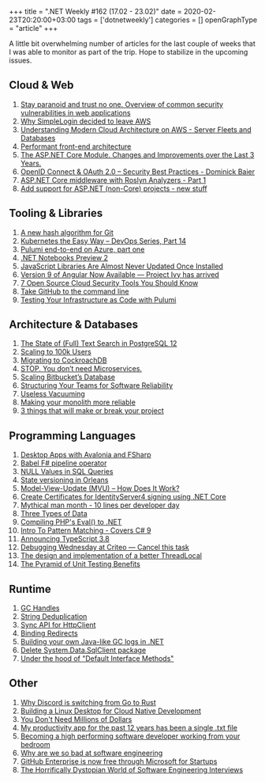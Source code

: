 +++
title = ".NET Weekly #162 (17.02 - 23.02)"
date = 2020-02-23T20:20:00+03:00
tags = ['dotnetweekly']
categories = []
openGraphType = "article"
+++

A little bit overwhelming number of articles for the last couple of weeks that I was able to monitor as part of the trip. Hope to stabilize in the upcoming issues.

## Cloud & Web

1. [Stay paranoid and trust no one. Overview of common security vulnerabilities in web applications](https://lchsk.com/stay-paranoid-and-trust-no-one-overview-of-common-security-vulnerabilities-in-web-applications.html)
1. [Why SimpleLogin decided to leave AWS](https://upcloud.com/community/stories/importance-network-reputation-email-delivery/)
1. [Understanding Modern Cloud Architecture on AWS - Server Fleets and Databases](https://start.jcolemorrison.com/understanding-modern-cloud-architecture-on-aws-server-fleets-and-databases/)
1. [Performant front-end architecture](https://www.debugbear.com/blog/performant-front-end-architecture)
1. [The ASP.NET Core Module. Changes and Improvements over the Last 3 Years.](https://jkotalik.github.io/ANCM/)
1. [OpenID Connect & OAuth 2.0 – Security Best Practices - Dominick Baier](https://www.youtube.com/watch?v=AUgZffkurK0)
1. [ASP.NET Core middleware with Roslyn Analyzers - Part 1](https://blog.elmah.io/asp-net-core-middleware-with-roslyn-analyzers-part-1/)
1. [Add support for ASP.NET (non-Core) projects - new stuff](https://github.com/dotnet/project-system/issues/2670)

<!--more-->

## Tooling & Libraries

1. [A new hash algorithm for Git](https://lwn.net/Articles/811068/)
1. [Kubernetes the Easy Way – DevOps Series, Part 14](https://blogs.cisco.com/developer/kubernetes-the-easy-way-devops-14)
1. [Pulumi end-to-end on Azure, part one](https://medium.com/glasswall-engineering/pulumi-end-to-end-on-azure-part-one-91612434f7dc)
1. [.NET Notebooks Preview 2](https://devblogs.microsoft.com/dotnet/net-interactive-is-here-net-notebooks-preview-2/)
1. [JavaScript Libraries Are Almost Never Updated Once Installed](https://blog.cloudflare.com/javascript-libraries-are-almost-never-updated/)
1. [Version 9 of Angular Now Available — Project Ivy has arrived](https://blog.angular.io/version-9-of-angular-now-available-project-ivy-has-arrived-23c97b63cfa3)
1. [7 Open Source Cloud Security Tools You Should Know](https://blog.runpanther.io/open-source-cloud-security-tools/)
1. [Take GitHub to the command line](https://cli.github.com/)
1. [Testing Your Infrastructure as Code with Pulumi](https://www.pulumi.com/blog/testing-your-infrastructure-as-code-with-pulumi/)

## Architecture & Databases

1. [The State of (Full) Text Search in PostgreSQL 12](https://fosdem.org/2020/schedule/event/postgresql_the_state_of_full_text_search_in_postgresql_12/)
1. [Scaling to 100k Users](https://alexpareto.com/scalability/systems/2020/02/03/scaling-100k.html)
1. [Migrating to CockroachDB](https://www.openmymind.net/Migrating-To-CockroachDB/)
1. [STOP. You don’t need Microservices.](https://medium.com/swlh/stop-you-dont-need-microservices-dc732d70b3e0)
1. [Scaling Bitbucket’s Database](https://bitbucket.org/blog/scaling-bitbuckets-database)
1. [Structuring Your Teams for Software Reliability](https://www.blameless.com/structuring-team-software-reliability/)
1. [Useless Vacuuming](https://rhaas.blogspot.com/2020/02/useless-vacuuming.html)
1. [Making your monolith more reliable](https://cloud.google.com/blog/products/management-tools/sre-for-single-tiered-software-applications)
1. [3 things that will make or break your project](https://enterprisecraftsmanship.com/posts/3-things-that-will-make-or-break-your-project/)

## Programming Languages

1. [Desktop Apps with Avalonia and FSharp](https://dev.to/tunaxor/desktop-apps-with-avalonia-and-fsharp-4n21)
1. [Babel F# pipeline operator](http://codereform.com/blog/post/babel-fsharp-pipeline-operator/)
1. [NULL Values in SQL Queries](https://mitchum.blog/null-values-in-sql-queries/)
1. [State versioning in Orleans](https://blog.ulriksen.net/state-versioning-in-orleans/)
1. [Model-View-Update (MVU) – How Does It Work?](https://thomasbandt.com/model-view-update)
1. [Create Certificates for IdentityServer4 signing using .NET Core](https://damienbod.com/2020/02/10/create-certificates-for-identityserver4-signing-using-net-core/)
1. [Mythical man month - 10 lines per developer day](https://blog.ndepend.com/mythical-man-month-10-lines-per-developer-day/)
1. [Three Types of Data](https://www.brandonsmith.ninja/blog/three-types-of-data)
1. [Compiling PHP's Eval() to .NET](https://www.peachpie.io/2020/02/evil-eval-2.html)
1. [Intro To Pattern Matching - Covers C# 9](https://www.c-sharpcorner.com/article/intro-to-pattern-matching-covers-c-sharp-9/)
1. [Announcing TypeScript 3.8](https://devblogs.microsoft.com/typescript/announcing-typescript-3-8/)
1. [Debugging Wednesday at Criteo — Cancel this task](https://medium.com/@chnasarre/debugging-wednesday-cancel-this-task-53ca5bea5bc8)
1. [The design and implementation of a better ThreadLocal](https://ayende.com/blog/189793-A/the-design-and-implementation-of-a-better-threadlocal-t)
1. [The Pyramid of Unit Testing Benefits](https://blog.pragmaticengineer.com/unit-testing-benefits-pyramid/)

## Runtime

1. [GC Handles](https://devblogs.microsoft.com/dotnet/gc-handles/)
1. [String Deduplication](https://github.com/dotnet/runtime/blob/master/docs/design/features/StringDeduplication.md)
1. [Sync API for HttpClient](https://github.com/dotnet/runtime/issues/32125)
1. [Binding Redirects](https://nickcraver.com/blog/2020/02/11/binding-redirects/)
1. [Building your own Java-like GC logs in .NET](https://medium.com/criteo-labs/c-building-your-own-java-like-gc-logs-in-net-992205fd8d4f)
1. [Delete System.Data.SqlClient package](https://github.com/dotnet/runtime/commit/722cf301becb56ffe53c9a36f42a6cd08b71c45b)
1. [Under the hood of "Default Interface Methods"](https://mattwarren.org/2020/02/19/Under-the-hood-of-Default-Interface-Methods/)

## Other

1. [Why Discord is switching from Go to Rust](https://blog.discordapp.com/why-discord-is-switching-from-go-to-rust-a190bbca2b1f)
1. [Building a Linux Desktop for Cloud Native Development](https://blog.alexellis.io/building-a-linux-desktop-for-cloud-native-development/)
1. [You Don't Need Millions of Dollars](https://blog.codinghorror.com/you-dont-need-millions-of-dollars/)
1. [My productivity app for the past 12 years has been a single .txt file](https://jeffhuang.com/productivity_text_file/)
1. [Becoming a high performing software developer working from your bedroom](https://zephony.com/remote-software-developer-productivity)
1. [Why are we so bad at software engineering](https://www.bitlog.com/2020/02/12/why-are-we-so-bad-at-software-engineering/)
1. [GitHub Enterprise is now free through Microsoft for Startups](https://github.blog/2020-02-13-github-enterprise-is-now-free-through-microsoft-for-startups/)
1. [The Horrifically Dystopian World of Software Engineering Interviews](https://www.jarednelsen.dev/posts/The-horrifically-dystopian-world-of-software-engineering-interviews)
